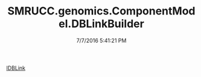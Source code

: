 ﻿---
title: SMRUCC.genomics.ComponentModel.DBLinkBuilder
date: 7/7/2016 5:41:21 PM
---

[IDBLink](T-SMRUCC.genomics.ComponentModel.DBLinkBuilder.IDBLink.html)
